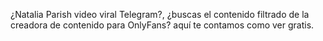 ¿Natalia Parish video viral Telegram?, ¿buscas el contenido filtrado de la creadora de contenido para OnlyFans? aquí te contamos como ver gratis.

